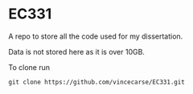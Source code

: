 # EC331

A repo to store all the code used for my dissertation.

Data is not stored here as it is over 10GB.

To clone run

```
git clone https://github.com/vincecarse/EC331.git

```

